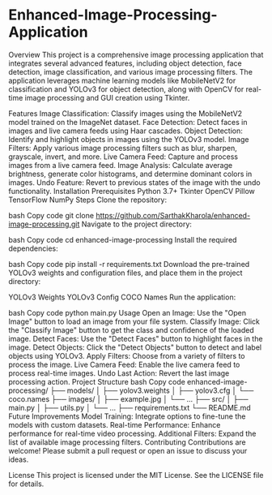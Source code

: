 # Enhanced-Image-Processing-Application

Overview
This project is a comprehensive image processing application that integrates several advanced features, including object detection, face detection, image classification, and various image processing filters. The application leverages machine learning models like MobileNetV2 for classification and YOLOv3 for object detection, along with OpenCV for real-time image processing and GUI creation using Tkinter.
 
Features
Image Classification: Classify images using the MobileNetV2 model trained on the ImageNet dataset.
Face Detection: Detect faces in images and live camera feeds using Haar cascades.
Object Detection: Identify and highlight objects in images using the YOLOv3 model.
Image Filters: Apply various image processing filters such as blur, sharpen, grayscale, invert, and more.
Live Camera Feed: Capture and process images from a live camera feed.
Image Analysis: Calculate average brightness, generate color histograms, and determine dominant colors in images.
Undo Feature: Revert to previous states of the image with the undo functionality.
Installation
Prerequisites
Python 3.7+
Tkinter
OpenCV
Pillow
TensorFlow
NumPy
Steps
Clone the repository:

bash
Copy code
git clone https://github.com/SarthakKharola/enhanced-image-processing.git
Navigate to the project directory:

bash
Copy code
cd enhanced-image-processing
Install the required dependencies:

bash
Copy code
pip install -r requirements.txt
Download the pre-trained YOLOv3 weights and configuration files, and place them in the project directory:

YOLOv3 Weights
YOLOv3 Config
COCO Names
Run the application:

bash
Copy code
python main.py
Usage
Open an Image: Use the "Open Image" button to load an image from your file system.
Classify Image: Click the "Classify Image" button to get the class and confidence of the loaded image.
Detect Faces: Use the "Detect Faces" button to highlight faces in the image.
Detect Objects: Click the "Detect Objects" button to detect and label objects using YOLOv3.
Apply Filters: Choose from a variety of filters to process the image.
Live Camera Feed: Enable the live camera feed to process real-time images.
Undo Last Action: Revert the last image processing action.
Project Structure
bash
Copy code
enhanced-image-processing/
├── models/
│   ├── yolov3.weights
│   ├── yolov3.cfg
│   └── coco.names
├── images/
│   ├── example.jpg
│   └── ...
├── src/
│   ├── main.py
│   ├── utils.py
│   └── ...
├── requirements.txt
└── README.md
Future Improvements
Model Training: Integrate options to fine-tune the models with custom datasets.
Real-time Performance: Enhance performance for real-time video processing.
Additional Filters: Expand the list of available image processing filters.
Contributing
Contributions are welcome! Please submit a pull request or open an issue to discuss your ideas.

License
This project is licensed under the MIT License. See the LICENSE file for details.
